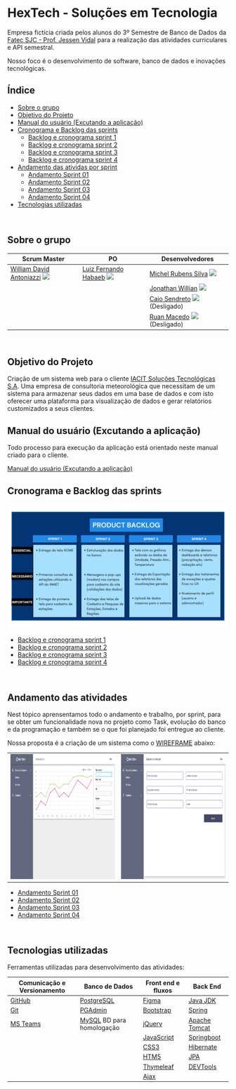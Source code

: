 # HexTech - Soluções em Tecnologia

Empresa fictícia criada pelos alunos do 3º Semestre de Banco de Dados da [Fatec SJC - Prof. Jessen Vidal](https://fatecsjc-prd.azurewebsites.net/suporte-moodle.php "Fatec SJC - Prof. Jessen Vidal") para a realização das atividades curriculares e API semestral.

Nosso foco é o desenvolvimento de software, banco de dados e inovações tecnológicas.
<br />


<h2>Índice</h2>

- [Sobre o grupo](#sobre-o-grupo)
- [Objetivo do Projeto](#objetivo-do-projeto)
- [Manual do usuário (Excutando a aplicação)](#manual-do-usuário-excutando-a-aplicação)
- [Cronograma e Backlog das sprints](#cronograma-e-backlog-das-sprints)
    - [Backlog e cronograma sprint 1](readme_pages/sprint01_backlog_burndown.md)
    - [Backlog e cronograma sprint 2](readme_pages/sprint02_backlog_burndown.md)
    - [Backlog e cronograma sprint 3](readme_pages/sprint03_backlog_burndown.md)
    - [Backlog e cronograma sprint 4](readme_pages/sprint04_backlog_burndown.md)
- [Andamento das atividas por sprint](#andamento-das-atividades)
    - [Andamento Sprint 01](readme_pages/sprint01_atividades_entrega.md)
    - [Andamento Sprint 02](readme_pages/sprint02_atividades_entrega.md)
    - [Andamento Sprint 03](readme_pages/sprint03_atividades_entrega.md)
    - [Andamento Sprint 04](readme_pages/sprint04_atividades_entrega.md)
- [Tecnologias utilizadas](#tecnologias-utilizadas)
<br />


<h2>Sobre o grupo</h2>

| Scrum Master | PO | Desenvolvedores | 
| ------------------- | ------------------- |  ------------------- | 
| [William David Antoniazzi](mailto:william.antoniazzi@fatec.sp.gov.br "William David Antoniazzi") <a href="https://www.linkedin.com/in/williamantoniazzi/" target="_blank"><img src="https://cdn-icons-png.flaticon.com/512/174/174857.png" width="15" /></a> | [Luiz Fernando Habaeb](mailto:luiz.habaeb@fatec.sp.gov.br "Luiz Fernando Habaeb") <a href="https://www.linkedin.com/in/luizhabaeb/" target="_blank"><img src="https://cdn-icons-png.flaticon.com/512/174/174857.png" width="15" /></a> | [Michel Rubens Silva](mailto:michel.silva33@fatec.sp.gov.br "Michel Rubens Silva") <a href="https://www.linkedin.com/in/michelrubens/" target="_blank"><img src="https://cdn-icons-png.flaticon.com/512/174/174857.png" width="15" /></a> | 
| | | [Jonathan Willian](mailto:jonathan.alves5@fatec.sp.gov.br "Jonathan Willian") <a href="https://www.linkedin.com/in/jonathan-alves-18069118a/" target="_blank"><img src="https://cdn-icons-png.flaticon.com/512/174/174857.png" width="15" /></a> | 
| | | [Caio Sendreto](mailto:caio.sendreto@fatec.sp.gov.br "Caio Sendreto") <a href="https://www.linkedin.com/in/caio-sendreto-0736311a2/" target="_blank"><img src="https://cdn-icons-png.flaticon.com/512/174/174857.png" width="15" /></a> (Desligado) |
| | | [Ruan Macedo](mailto:ruan.macedo@fatec.sp.gov.br "Ruan Macedo") <a href="https://www.linkedin.com/in/ruan-cesar-mac/" target="_blank"><img src="https://cdn-icons-png.flaticon.com/512/174/174857.png" width="15" /></a> (Desligado)|
<br />


<h2>Objetivo do Projeto</h2>

Criação de um sistema web para o cliente [IACIT Soluções Tecnológicas S.A](http://https://www.iacit.com.br/ "IACIT Soluções Tecnológicas S.A").
Uma empresa de consultoria meteorológica que necessitam de um sistema para armazenar seus dados em uma base de dados e com isto oferecer uma plataforma para visualização de dados e gerar relatórios customizados a seus clientes.
<br />


<h2>Manual do usuário (Excutando a aplicação)</h2>

Todo processo para execução da aplicação está orientado neste manual criado para o cliente.

[Manual do usuário (Excutando a aplicação)](manual_usuario/user_manual.md "Manual do usuário")
<br />


<h2>Cronograma e Backlog das sprints</h2>

![Backlog_do_Produto](documents/BacklogProduto.png "Backlog do Produto")

- [Backlog e cronograma sprint 1](readme_pages/sprint01_backlog_burndown.md)
- [Backlog e cronograma sprint 2](readme_pages/sprint02_backlog_burndown.md)
- [Backlog e cronograma sprint 3](readme_pages/sprint03_backlog_burndown.md)
- [Backlog e cronograma sprint 4](readme_pages/sprint04_backlog_burndown.md)
<br />


<h2>Andamento das atividades</h2>
Nest tópico aprensentamos todo o andamento e trabalho, por sprint, para se obter um funcionalidade nova no projeto como Task, evolução do banco e da programação e também se o que foi planejado foi entregue ao cliente.
<br />

Nossa proposta é a criação de um sistema como o [WIREFRAME](documents/wireframe_sprint1.pdf "Wireframe_PDF") abaixo:

<table border="0">
    <tr>
        <td><img src="https://github.com/GroupHextech/HEXTECH-API3sem/blob/8a0882994e74ca2210c8ef67bb7dcbe7cc389577/documents/wir-admin.png" alt="Gráficos Hextech" width="480" height="285"></td>
        <td><img src="https://github.com/GroupHextech/HEXTECH-API3sem/blob/8a0882994e74ca2210c8ef67bb7dcbe7cc389577/documents/wir-cadastro-estacao.png" alt="Telas de Cadastros" width="480" height="285"></td>
    </tr>
</table>

- [Andamento Sprint 01](readme_pages/sprint01_atividades_entrega.md)
- [Andamento Sprint 02](readme_pages/sprint02_atividades_entrega.md)
- [Andamento Sprint 03](readme_pages/sprint03_atividades_entrega.md)
- [Andamento Sprint 04](readme_pages/sprint04_atividades_entrega.md)
<br />


<h2>Tecnologias utilizadas</h2>

Ferramentas utilizadas para desenvolvimento das atividades:

| Comunicação e Versionamento | Banco de Dados | Front end e fluxos | Back End |
| --- | --- | --- | --- |
| [GitHub](https://github.com/) | [PostgreSQL](https://www.enterprisedb.com/downloads/postgres-postgresql-downloads) | [Figma](https://www.figma.com/ "Figma") | [Java JDK](https://www.oracle.com/br/java/technologies/javase/jdk11-archive-downloads.html "Java JDK") |
| [Git](https://git-scm.com/download/win) | [PGAdmin](https://www.pgadmin.org/ "PGAdmin") | [Bootstrap](https://getbootstrap.com/ "Bootstrap") | [Spring](https://start.spring.io/ "Spring") |
| [MS Teams](http://https://www.microsoft.com/pt-br/microsoft-teams/log-in "MS Teams") | [MySQL](https://dev.mysql.com/downloads/mysql/ "MySQL Community") BD para homologação | [jQuery](https://jquery.com/ "jQuery") | [Apache Tomcat](https://tomcat.apache.org/ "Apache Tomcat") |
| | | [JavaScript](https://www.javascript.com/ "JavaScript") | [Springboot](https://spring.io/projects/spring-boot "Springboot") |
| | | [CSS3](https://www.w3schools.com/css/ "CSS3") | [Hibernate](https://hibernate.org/ "Hibernate") |
| | | [HTM5](https://www.w3c.br/pub/Cursos/CursoHTML5/html5-web.pdf "HTML5") | [JPA](https://www.ibm.com/docs/pt-br/was/8.5.5?topic=SSEQTP_8.5.5/com.ibm.websphere.nd.multiplatform.doc/ae/cejb_persistence.html "Java JPA") |
| | | [Thymeleaf](https://www.thymeleaf.org/ "Thymeleaf") | [DEVTools](https://docs.spring.io/spring-boot/docs/1.5.16.RELEASE/reference/html/using-boot-devtools.html "DEVTools") |
| | | [Ajax](https://www.w3schools.com/xml/ajax_intro.asp "AJAX") | |
